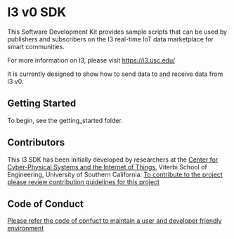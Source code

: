 # I3 v0 SDK

This Software Development Kit provides sample scripts that can be used by publishers and subscribers on the I3 real-time IoT data marketplace for smart communities.

For more information on I3, please visit https://i3.usc.edu/

It is currently designed to show how to send data to and receive data from I3 v0. 

## Getting Started
To begin, see the getting_started folder. 

## Contributors 
This I3 SDK has been initially developed by researchers at the [Center for Cyber-Physical Systems and the Internet of Things](http://cci.usc.edu/), Viterbi School of Engineering, University of Southern California. 
[To contribute to the project please review contribution guidelines for this project](CONTRIBUTING.md)

## Code of Conduct
[Please refer the code of confuct to maintain a user and developer friendly environment](CODE_OF_CONDUCT.md)


